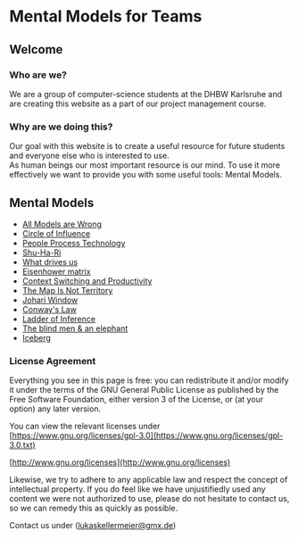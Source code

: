 # Mental Models for Teams

## Welcome

### Who are we?

We are a group of computer-science students at the DHBW Karlsruhe and are creating this website as a part of our project management course.

### Why are we doing this?

Our goal with this website is to create a useful resource for future students and everyone else who is interested to use. <br> As human beings our most important resource is
our mind. To use it more effectively we want to provide you with some useful tools: Mental Models.

## Mental Models

- [All Models are Wrong](https://dhbw-ka-pm.github.io/mentalmodels-for-teams/all-models-are-wrong/all_models_are_wrong.html)
- [Circle of Influence](https://dhbw-ka-pm.github.io/mentalmodels-for-teams/circle_of_influence/circleOfInfluence.html)
- [People Process Technology](https://dhbw-ka-pm.github.io/mentalmodels-for-teams/people_process_technology/people_process_technology.html)
- [Shu-Ha-Ri](https://dhbw-ka-pm.github.io/mentalmodels-for-teams/shu-Ha-Ri/shuHaRiOnePager.html)
- [What drives us](https://dhbw-ka-pm.github.io/mentalmodels-for-teams/what-drives-us/what-drives-us.html)
- [Eisenhower matrix](https://dhbw-ka-pm.github.io/mentalmodels-for-teams/eisenhower_matrix/eisenhower.html)
- [Context Switching and Productivity](https://github.com/dhbw-ka-pm/mentalmodels-for-teams/blob/gh-pages/context-switching/contextSwitching.md)
- [The Map Is Not Territory](https://github.com/dhbw-ka-pm/mentalmodels-for-teams/blob/gh-pages/The_Map_Is_Not_The_Territory/The_Map_Is_Not_The_Territory.md)
- [Johari Window](https://github.com/dhbw-ka-pm/mentalmodels-for-teams/blob/gh-pages/johari_window/johari_window.md)
- [Conway's Law](./conways-law/conways-law.md)
- [Ladder of Inference](https://dhbw-ka-pm.github.io/mentalmodels-for-teams/Ladder_of_Inference/Ladder_of_Inference.html)
- [The blind men & an elephant](https://github.com/dhbw-ka-pm/mentalmodels-for-teams/blob/gh-pages/the-Blind-men-and-the-Elephant/theBlindMenAndTheElephant.md)
- [Iceberg](https://github.com/dhbw-ka-pm/mentalmodels-for-teams/blob/gh-pages/Iceberg/Iceberg.md)

### License Agreement

Everything you see in this page is free: you can redistribute it and/or modify it under the terms of the GNU General Public License as published by the Free Software Foundation, either version 3 of the License, or (at your option) any later version.

You can view the relevant licenses under  
[https://www.gnu.org/licenses/gpl-3.0](https://www.gnu.org/licenses/gpl-3.0.txt)

[http://www.gnu.org/licenses](http://www.gnu.org/licenses)

Likewise, we try to adhere to any applicable law and respect the concept of intellectual property. If you do feel like we have unjustifiedly used any content we were not authorized to use, please do not hesitate to contact us, so we can remedy this as quickly as possible.

Contact us under (lukaskellermeier@gmx.de)
